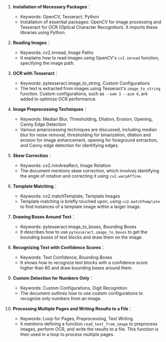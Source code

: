 1. **Installation of Necessary Packages**：
   - Keywords: OpenCV, Tesseract, Python
   - Installation of essential packages: OpenCV for image processing and Tesseract for OCR (Optical Character Recognition). It imports these libraries using Python.

2. **Reading Images**：
   - Keywords: cv2.imread, Image Paths
   - It explains how to read images using OpenCV's `cv2.imread` function, specifying the image path.

3. **OCR with Tesseract**：
   - Keywords: pytesseract.image_to_string, Custom Configurations
   - The text is extracted from images using Tesseract's `image_to_string` function. Custom configurations, such as `--oem 3 --psm 6`, are added to optimize OCR performance.

4. **Image Preprocessing Techniques**：
   - Keywords: Median Blur, Thresholding, Dilation, Erosion, Opening, Canny Edge Detection
   - Various preprocessing techniques are discussed, including median blur for noise removal, thresholding for binarization, dilation and erosion for image enhancement, opening for foreground extraction, and Canny edge detection for identifying edges.

5. **Skew Correction**：
   - Keywords: cv2.minAreaRect, Image Rotation
   - The document mentions skew correction, which involves identifying the angle of rotation and correcting it using `cv2.warpAffine`.

6. **Template Matching**：
   - Keywords: cv2.matchTemplate, Template Images
   - Template matching is briefly touched upon, using `cv2.matchTemplate` to find instances of a template image within a larger image.

7. **Drawing Boxes Around Text**：
   - Keywords: pytesseract.image_to_boxes, Bounding Boxes
   - It describes how to use `pytesseract.image_to_boxes` to get the bounding boxes of text blocks and draw them on the image.

8. **Recognizing Text with Confidence Scores**：
   - Keywords: Text Confidence, Bounding Boxes
   - It shows how to recognize text blocks with a confidence score higher than 60 and draw bounding boxes around them.

9. **Custom Detection for Numbers Only**：
   - Keywords: Custom Configurations, Digit Recognition
   - The document outlines how to use custom configurations to recognize only numbers from an image.

10. **Processing Multiple Pages and Writing Results to a File**：
    - Keywords: Loop for Pages, Preprocessing, Text Writing
    - It mentions defining a function `read_text_from_image` to preprocess images, perform OCR, and write the results to a file. This function is then used in a loop to process multiple pages.
